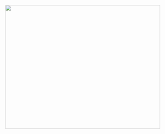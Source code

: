 <img src='https://github.com/sammydowds/django-rest-automate-pm/blob/master/djangorestautomatepm/ground_control.png' width="500" height="400"/>
